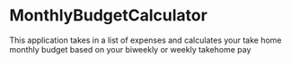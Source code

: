 # MonthlyBudgetCalculator

This application takes in a list of expenses and calculates your take home monthly budget based on your biweekly or weekly takehome pay
